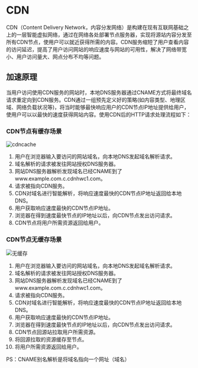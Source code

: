 # CDN

CDN（Content Delivery Network，内容分发网络）是构建在现有互联网基础之上的一层智能虚拟网络，通过在网络各处部署节点服务器，实现将源站内容分发至所有CDN节点，使用户可以就近获得所需的内容。CDN服务缩短了用户查看内容的访问延迟，提高了用户访问网站的响应速度与网站的可用性，解决了网络带宽小、用户访问量大、网点分布不均等问题。

## 加速原理

当用户访问使用CDN服务的网站时，本地DNS服务器通过CNAME方式将最终域名请求重定向到CDN服务。CDN通过一组预先定义好的策略(如内容类型、地理区域、网络负载状况等)，将当时能够最快响应用户的CDN节点IP地址提供给用户，使用户可以以最快的速度获得网站内容。使用CDN后的HTTP请求处理流程如下：


### CDN节点有缓存场景

![cdncache](C:/Users/张银鸽/Desktop/面试/webKnowledge/img/cdncache.png)


1. 用户在浏览器输入要访问的网站域名，向本地DNS发起域名解析请求。
2. 域名解析的请求被发往网站授权DNS服务器。
3. 网站DNS服务器解析发现域名已经CNAME到了www.example.com.c.cdnhwc1.com。
4. 请求被指向CDN服务。
5. CDN对域名进行智能解析，将响应速度最快的CDN节点IP地址返回给本地DNS。
6. 用户获取响应速度最快的CDN节点IP地址。
7. 浏览器在得到速度最快节点的IP地址以后，向CDN节点发出访问请求。
8. CDN节点将用户所需资源返回给用户。



### CDN节点无缓存场景

![无缓存](C:/Users/张银鸽/Desktop/面试/webKnowledge/img/cdnnocahche.png)

1. 用户在浏览器输入要访问的网站域名，向本地DNS发起域名解析请求。
2. 域名解析的请求被发往网站授权DNS服务器。
3. 网站DNS服务器解析发现域名已经CNAME到了www.example.com.c.cdnhwc1.com。
4. 请求被指向CDN服务。
5. CDN对域名进行智能解析，将响应速度最快的CDN节点IP地址返回给本地DNS。
6. 用户获取响应速度最快的CDN节点IP地址。
7. 浏览器在得到速度最快节点的IP地址以后，向CDN节点发出访问请求。
8. CDN节点回源站拉取用户所需资源。
9. 将回源拉取的资源缓存至节点。
10. 将用户所需资源返回给用户。


PS：CNAME别名解析是将域名指向一个网址（域名）